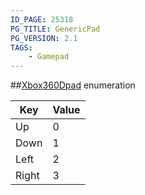 ```yaml
---
ID_PAGE: 25318
PG_TITLE: GenericPad
PG_VERSION: 2.1
TAGS:
    - Gamepad
---
```

##[Xbox360Dpad](/classes/2.3/Xbox360Dpad) enumeration

Key | Value
---|---
Up | 0
Down | 1
Left | 2
Right | 3


